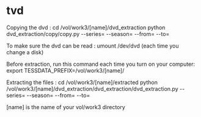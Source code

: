 # tvd

Copying the dvd :
    cd /vol/work3/[name]/dvd_extraction
    python dvd_extraction/copy/copy.py --series= --season= --from= --to=

To make sure the dvd can be read :
    umount /dev/dvd (each time you change a disk)

Before extraction, run this command each time you turn on your computer:
    export TESSDATA_PREFIX=/vol/work3/[name]/

Extracting the files :
    cd /vol/work3/[name]/extracted
    python /vol/work3/[name]/dvd_extraction/dvd_extraction/dvd_extraction.py --series= --season= --from= --to=

[name] is the name of your vol/work3 directory
